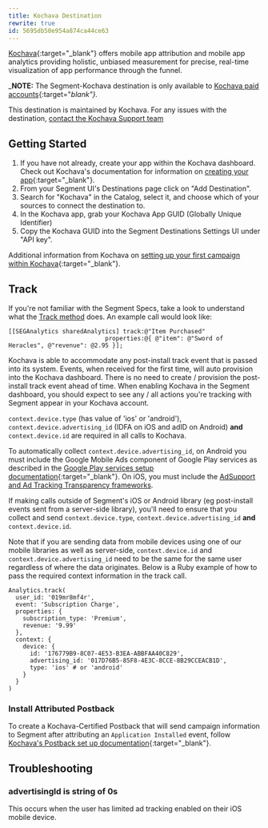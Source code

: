 ```yaml
---
title: Kochava Destination
rewrite: true
id: 5695db50e954a874ca44ce63
---
```

[Kochava](https://www.kochava.com/){:target="_blank"} offers mobile app attribution and mobile app analytics providing holistic, unbiased measurement for precise, real-time visualization of app performance through the funnel.

_**NOTE:** The Segment-Kochava destination is only available to [Kochava paid accounts](https://support.freeappanalytics.com/server-to-server-integration/segment-integration/){:target="_blank"}._

This destination is maintained by Kochava. For any issues with the destination, [contact the Kochava Support team](mailto:support@kochava.com)

## Getting Started



1. If you have not already, create your app within the Kochava dashboard. Check out Kochava's documentation for information on [creating your app](http://support.kochava.com/create-manage-apps/create-edit-apps){:target="_blank"}.
2. From your Segment UI's Destinations page click on "Add Destination".
3. Search for "Kochava" in the Catalog, select it, and choose which of your sources to connect the destination to.
4. In the Kochava app, grab your Kochava App GUID (Globally Unique Identifier)
5. Copy the Kochava GUID into the Segment Destinations Settings UI under "API key".

Additional information from Kochava on [setting up your first campaign within Kochava](https://support.kochava.com/campaign-management/create-an-install-campaign){:target="_blank"}.

## Track

If you're not familiar with the Segment Specs, take a look to understand what the [Track method](/docs/connections/spec/track/) does. An example call would look like:

```
[[SEGAnalytics sharedAnalytics] track:@"Item Purchased"
                           properties:@{ @"item": @"Sword of Heracles", @"revenue": @2.95 }];
```

Kochava is able to accommodate any post-install track event that is passed into its system. Events, when received for the first time, will auto provision into the Kochava dashboard. There is no need to create / provision the post-install track event ahead of time. When enabling Kochava in the Segment dashboard, you should expect to see any / all actions you're tracking with Segment appear in your Kochava account.

`context.device.type` (has value of 'ios' or 'android'), `context.device.advertising_id` (IDFA on iOS and adID on Android) **and** `context.device.id` are required in all calls to Kochava.

To automatically collect `context.device.advertising_id`, on Android you must include the Google Mobile Ads component of Google Play services as described in the [Google Play services setup documentation](https://developers.google.com/android/guides/setup#add_google_play_services_to_your_project){:target="_blank"}. On iOS, you must include the [AdSupport and Ad Tracking Transparency frameworks](/docs/connections/sources/catalog/libraries/mobile/ios/#ad-tracking-and-idfa).

If making calls outside of Segment's iOS or Android library (eg post-install events sent from a server-side library), you'll need to ensure that you collect and send `context.device.type`, `context.device.advertising_id` **and** `context.device.id`.

Note that if you are sending data from mobile devices using one of our mobile libraries as well as server-side, `context.device.id` and `context.device.advertising_id` need to be the same for the same user regardless of where the data originates. Below is a Ruby example of how to pass the required context information in the track call.

```
Analytics.track(
  user_id: '019mr8mf4r',
  event: 'Subscription Charge',
  properties: {
    subscription_type: 'Premium',
    revenue: '9.99'
  },
  context: {
    device: {
      id: '176779B9-8C07-4E53-B3EA-ABBFAA40C829',
      advertising_id: '017D76B5-85F8-4E3C-8CCE-8B29CCEACB1D',
      type: 'ios' # or 'android'
    }
  }
)
```

### Install Attributed Postback

To create a Kochava-Certified Postback that will send campaign information to Segment after attributing an `Application Installed` event, follow [Kochava's Postback set up documentation](https://support.kochava.com/campaign-management/create-a-kochava-certified-postback){:target="_blank"}.


## Troubleshooting

### advertisingId is string of 0s
This occurs when the user has limited ad tracking enabled on their iOS mobile device.
